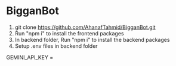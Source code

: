 # BigganBot
1. git clone https://github.com/AhanafTahmid/BigganBot.git
2. Run "npm i" to install the frontend packages
3. In backend folder, Run "npm i" to install the backend packages
4. Setup .env files in backend folder 

GEMINI_API_KEY = 
